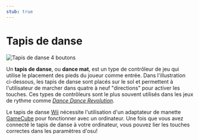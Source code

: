 ```yaml
---
stub: true
---
```


# Tapis de danse

![](img/dance-pad.jpg "Tapis de danse 4 boutons")

Un **tapis de danse**, ou **dance mat**, est un type de contrôleur de jeu qui utilise le placement des pieds du joueur comme entrée. Dans l'illustration ci-dessous, les tapis de danse sont placés sur le sol et permettent à l'utilisateur de marcher dans quatre à neuf "directions" pour activer les touches. Ces types de contrôleurs sont le plus souvent utilisés dans les jeux de rythme comme *[Dance Dance Revolution](https://fr.wikipedia.org/wiki/Dance_Dance_Revolution)*.

Le tapis de danse [Wii](https://fr.wikipedia.org/wiki/Wii) nécessite l'utilisation d'un adaptateur de manette [GameCube](https://fr.wikipedia.org/wiki/GameCube) pour fonctionner avec un ordinateur. Une fois que vous avez connecté le tapis de danse à votre ordinateur, vous pouvez lier les touches correctes dans les paramètres d'osu!
